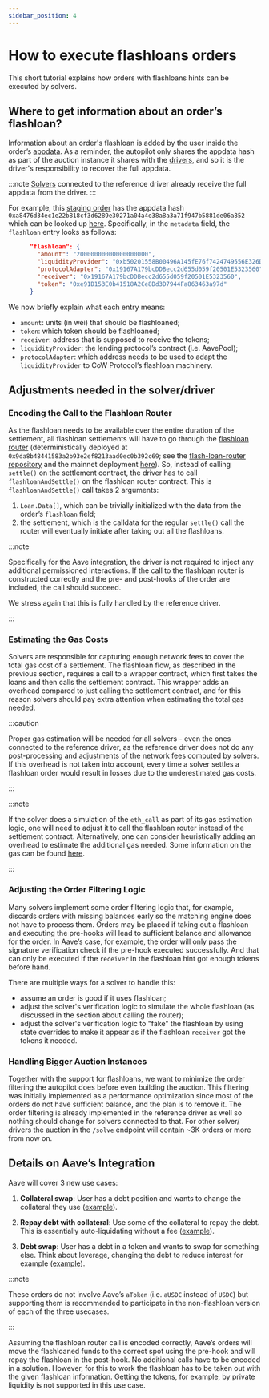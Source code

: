 ```yaml
---
sidebar_position: 4
---
```


# How to execute flashloans orders

This short tutorial explains how orders with flashloans hints can be executed by solvers.

## Where to get information about an order’s flashloan?

Information about an order's flashloan is added by the user inside the order’s [appdata](/docs/cow-protocol/reference/core/intents/app_data.mdx). As a reminder, the autopilot only shares the appdata hash as part of the auction instance it shares with the [drivers](/docs/cow-protocol/tutorials/arbitrate/solver/driver.md), and so it is the driver's responsibility to recover the full appdata.

:::note
[Solvers](/docs/cow-protocol/tutorials/arbitrate/solver/solver-engine.md) connected to the reference driver already receive the full appdata from the driver.
:::

For example, this [staging order](https://explorer.cow.fi/gc/orders/0x413a7246f58441ad92ea19c09cef90d1b23a1e211e0963f3d39b7db48140533d669685c660c260d80b614f8d1a5ffd24c4e3b82668cd8760) has the appdata hash `0xa8476d34ec1e22b818cf3d6289e30271a04a4e38a8a3a71f947b5881de06a852` which can be looked up [here](https://barn.api.cow.fi/xdai/api/v1/app_data/0xa8476d34ec1e22b818cf3d6289e30271a04a4e38a8a3a71f947b5881de06a852). Specifically, in the `metadata` field, the `flashloan` entry looks as follows:

```json
      "flashloan": {
        "amount": "20000000000000000000",
        "liquidityProvider": "0xb50201558B00496A145fE76f7424749556E326D8",
        "protocolAdapter": "0x19167A179bcDDBecc2d655d059f20501E5323560",
        "receiver": "0x19167A179bcDDBecc2d655d059f20501E5323560",
        "token": "0xe91D153E0b41518A2Ce8Dd3D7944Fa863463a97d"
      }
```

We now briefly explain what each entry means:
- `amount`: units (in wei) that should be flashloaned;
- `token`: which token should be flashloaned;
- `receiver`: address that is supposed to receive the tokens;
- `liquidityProvider`: the lending protocol’s contract (i.e. AavePool);
- `protocolAdapter`: which address needs to be used to adapt the `liquidityProvider` to CoW Protocol’s flashloan machinery.

## Adjustments needed in the solver/driver

### Encoding the Call to the Flashloan Router

As the flashloan needs to be available over the entire duration of the settlement, all flashloan settlements will have to go through the [flashloan router](/cow-protocol/reference/contracts/periphery/flashloans#iflashloanrouter-contract) (deterministically deployed at `0x9da8b48441583a2b93e2ef8213aad0ec0b392c69`; see the [flash-loan-router repository](https://github.com/cowprotocol/flash-loan-router) and the mainnet deployment [here](https://etherscan.io/address/0x9da8b48441583a2b93e2ef8213aad0ec0b392c69#code)). So, instead of calling `settle()` on the settlement contract, the driver has to call `flashloanAndSettle()` on the flashloan router contract. This is `flashloanAndSettle()` call takes 2 arguments:
1. `Loan.Data[]`, which can be trivially initialized with the data from the order’s `flashloan` field;
2. the settlement, which is the calldata for the regular `settle()` call the router will eventually initiate after taking out all the flashloans.

:::note

Specifically for the Aave integration, the driver is not required to inject any additional permissioned interactions. If the call to the flashloan router is constructed correctly and the pre- and post-hooks of the order are included, the call should succeed.

We stress again that this is fully handled by the reference driver.

:::

### Estimating the Gas Costs

Solvers are responsible for capturing enough network fees to cover the total gas cost of a settlement. The flashloan flow, as described in the previous section, requires a call to a wrapper contract, which first takes the loans and then calls the settlement contract. This wrapper adds an overhead compared to just calling the settlement contract, and for this reason solvers should pay extra attention when estimating the total gas needed.


:::caution

Proper gas estimation will be needed for all solvers - even the ones connected to the reference driver, as the reference driver does not do any post-processing and adjustments of the network fees computed by solvers. If this overhead is not taken into account, every time a solver settles a flashloan order would result in losses due to the underestimated gas costs. 

:::

:::note

If the solver does a simulation of the `eth_call` as part of its gas estimation logic, one will need to adjust it to call the flashloan router instead of the settlement contract. Alternatively, one can consider heuristically adding an overhead to estimate the additional gas needed. Some information on the gas can be found [here](https://github.com/cowprotocol/flash-loan-router/pull/19).

:::

### Adjusting the Order Filtering Logic

Many solvers implement some order filtering logic that, for example, discards orders with missing balances early so the matching engine does not have to process them. Orders may be placed if taking out a flashloan and executing the pre-hooks will lead to sufficient balance and allowance for the order. In Aave’s case, for example, the order will only pass the signature verification check if the pre-hook executed successfully. And that can only be executed if the `receiver` in the flashloan hint got enough tokens before hand.

There are multiple ways for a solver to handle this:
- assume an order is good if it uses flashloan;
- adjust the solver's verification logic to simulate the whole flashloan (as discussed in the section about calling the router);
- adjust the solver's verification logic to "fake" the flashloan by using state overrides to make it appear as if the flashloan `receiver` got the tokens it needed.

### Handling Bigger Auction Instances

Together with the support for flashloans, we want to minimize the order filtering the autopilot does before even building the auction. This filtering was initially implemented as a performance optimization since most of the orders do not have sufficient balance, and the plan is to remove it. The order filtering is already implemented in the reference driver as well so nothing should change for solvers connected to that. For other solver/ drivers the auction in the `/solve` endpoint will contain ~3K orders or more from now on.

## Details on Aave’s Integration

Aave will cover 3 new use cases:

1. **Collateral swap**: User has a debt position and wants to change the collateral they use ([example](https://explorer.cow.fi/gc/orders/0x413a7246f58441ad92ea19c09cef90d1b23a1e211e0963f3d39b7db48140533d669685c660c260d80b614f8d1a5ffd24c4e3b82668cd8760)).

2. **Repay debt with collateral**: Use some of the collateral to repay the debt. This is essentially auto-liquidating without a fee ([example](https://explorer.cow.fi/gc/orders/0xab8596fb7eae317bf15b1b4d57169f5e6714479e38661e0f06df7e7f12409915d20982aedc2074bd3b798cd6c02f6e03e51743cc68cdd580
)).

3. **Debt swap**: User has a debt in a token and wants to swap for something else. Think about leverage, changing the debt to reduce interest for example ([example](https://explorer.cow.fi/gc/orders/0x6c100f2f6bb46ebf1c9f52660fdbe31079d4f982f56b524605358bd419af3a6237c390b08d5a3104b3efc1401e8d11e52624c75868d305a0
)).

:::note 

These orders do not involve Aave’s `aToken` (i.e. `aUSDC` instead of `USDC`) but supporting them is recommended to participate in the non-flashloan version of each of the three usecases.

:::

Assuming the flashloan router call is encoded correctly, Aave’s orders will move the flashloaned funds to the correct spot using the pre-hook and will repay the flashloan in the post-hook. No additional calls have to be encoded in a solution. However, for this to work the flashloan has to be taken out with the given flashloan information. Getting the tokens, for example, by private liquidity is not supported in this use case.
